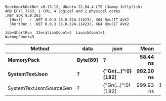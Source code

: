 ```

BenchmarkDotNet v0.13.12, Ubuntu 22.04.4 LTS (Jammy Jellyfish)
AMD EPYC 7763, 1 CPU, 4 logical and 2 physical cores
.NET SDK 8.0.203
  [Host]   : .NET 8.0.3 (8.0.324.11423), X64 RyuJIT AVX2
  ShortRun : .NET 8.0.3 (8.0.324.11423), X64 RyuJIT AVX2

Job=ShortRun  IterationCount=3  LaunchCount=1  
WarmupCount=3  

```
| Method                  | data     | json                | Mean      | Error        | StdDev    | Min       | Max         | Gen0   | Allocated |
|------------------------ |--------- |-------------------- |----------:|-------------:|----------:|----------:|------------:|-------:|----------:|
| **MemoryPack**              | **Byte[89]** | **?**                   |  **58.44 ns** |     **2.289 ns** |  **0.125 ns** |  **58.31 ns** |    **58.57 ns** | **0.0012** |     **104 B** |
| **SystemTextJson**          | **?**        | **{&quot;Gn(...)&quot;:0} [182]** | **992.20 ns** |   **778.515 ns** | **42.673 ns** | **966.37 ns** | **1,041.45 ns** |      **-** |     **104 B** |
| SystemTextJsonSourceGen | ?        | {&quot;Gn(...)&quot;:0} [182] | 999.93 ns | 1,112.345 ns | 60.971 ns | 954.36 ns | 1,069.19 ns |      - |     104 B |
